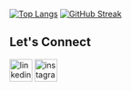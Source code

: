 

[![Top Langs](https://github-readme-stats.vercel.app/api/top-langs/?username=mohMujeeb)](https://github.com/anuraghazra/github-readme-stats)
[![GitHub Streak](https://streak-stats.demolab.com?user=mohMujeeb&card_width=450&card_height=170)](https://git.io/streak-stats)

## Let's Connect

[<img src='https://cdn.jsdelivr.net/npm/simple-icons@3.0.1/icons/linkedin.svg' alt='linkedin' height='40'>](https://www.linkedin.com/in/https://www.linkedin.com/in/mujeeb-ur-rehman-146aa2250//)  [<img src='https://cdn.jsdelivr.net/npm/simple-icons@3.0.1/icons/instagram.svg' alt='instagram' height='40'>](https://www.instagram.com/muuuuujeeb/)  
